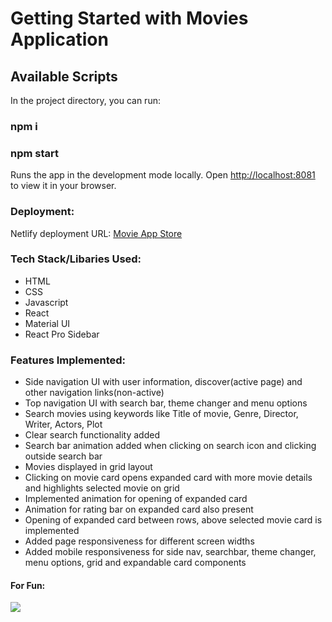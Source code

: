 # Getting Started with Movies Application

## Available Scripts

In the project directory, you can run:
### npm i
### npm start

Runs the app in the development mode locally.
Open [http://localhost:8081](http://localhost:8081) to view it in your browser.

### Deployment:

Netlify deployment URL: [Movie App Store](https://movie-app-store.netlify.app/)

### Tech Stack/Libaries Used:

- HTML
- CSS
- Javascript
- React
- Material UI
- React Pro Sidebar

### Features Implemented:

- Side navigation UI with user information, discover(active page) and other navigation links(non-active)
- Top navigation UI with search bar, theme changer and menu options
- Search movies using keywords like Title of movie, Genre, Director, Writer, Actors, Plot
- Clear search functionality added
- Search bar animation added when clicking on search icon and clicking outside search bar
- Movies displayed in grid layout
- Clicking on movie card opens expanded card with more movie details and highlights selected movie on grid
- Implemented animation for opening of expanded card
- Animation for rating bar on expanded card also present
- Opening of expanded card between rows, above selected movie card is implemented
- Added page responsiveness for different screen widths
- Added mobile responsiveness for side nav, searchbar, theme changer, menu options, grid and expandable card components

#### For Fun:

![](https://komarev.com/ghpvc/?username=ameerajayakumar&color=blue&style=for-the-badge)

